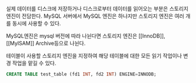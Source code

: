 실제 데이터를 디스크에 저장하거나 디스크로부터 데이터를 읽어오는 부분은 스토리지 엔진이 전담한다.
MySQL 서버에서 MySQL 엔진은 하나지만 스토리지 엔진은 여러 개를 동시에 사용할 수 있다.


MySQL엔진은 mysql 버전에 따라 나뉜다면 스토리지 엔진은 [[InnoDB]], [[MyISAM]] Archive등으로 나뉜다.

테이블이 사용할 스토리지 엔진을 지정하여 해당 테이블에 대한 모든 읽기 작업이나 변경 작업을 맡길 수 있다.
```sql
CREATE TABLE test_table (fd1 INT, fd2 INT) ENGINE=INNODB;
```

